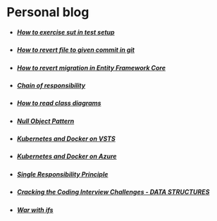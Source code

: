 # Personal blog

* ##### [How to exercise sut in test setup](posts/test_setup.md)
* ##### [How to revert file to given commit in git](posts/git_one_file_revert.md)
* ##### [How to revert migration in Entity Framework Core](posts/migrations_revert.md)
* ##### [Chain of responsibility](posts/c_o_r.md)
* ##### [How to read class diagrams](posts/class_diagrams.md)
* ##### [Null Object Pattern](posts/null_object.md)
* ##### [Kubernetes and Docker on VSTS](posts/k_and_d_vsts.md)
* ##### [Kubernetes and Docker on Azure](posts/k_and_d_azure.md)
* ##### [Single Responsibility Principle](posts/srp.md)
* ##### [Cracking the Coding Interview Challenges - DATA STRUCTURES](posts/cci_data_structures.md)
* ##### [War with ifs](posts/war_with_if.md)
